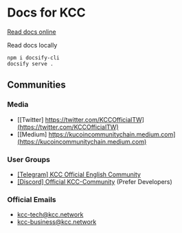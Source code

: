 # Docs for KCC

[Read docs online](https://docs.kcc.io)

Read docs locally
```
npm i docsify-cli
docsify serve .
```

## Communities

### Media
- [[Twitter] https://twitter.com/KCCOfficialTW](https://twitter.com/KCCOfficialTW)
- [[Medium] https://kucoincommunitychain.medium.com](https://kucoincommunitychain.medium.com)

### User Groups
- [[Telegram] KCC Official English Community](https://t.me/KCCOfficialEnglishCommunity)
- [[Discord] Official KCC-Community](https://discord.gg/H5ucJydSyd) (Prefer Developers)

### Official Emails
- [kcc-tech@kcc.network](mailto:kcc-tech@kcc.network)
- [kcc-business@kcc.network](mailto:kcc-business@kcc.network)
